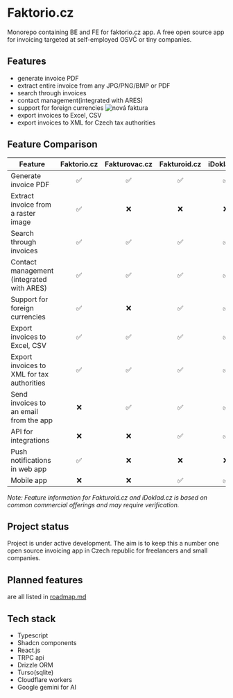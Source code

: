 # Faktorio.cz

Monorepo containing BE and FE for faktorio.cz app. A free open source app for invoicing targeted at self-employed OSVČ or tiny companies.

## Features

- generate invoice PDF
- extract entire invoice from any JPG/PNG/BMP or PDF
- search through invoices
- contact management(integrated with ARES)
- support for foreign currencies ![nová faktura](images/cdc8dd7ed308322d42c6d5af6b481be7f7dff3cca6de0dcb16921f0e6f44ccbb.png)
- export invoices to Excel, CSV
- export invoices to XML for Czech tax authorities

## Feature Comparison

| Feature                                    | Faktorio.cz | Fakturovac.cz | Fakturoid.cz | iDoklad.cz |
| ------------------------------------------ | :---------: | :-----------: | :----------: | :--------: |
| Generate invoice PDF                       |     ✅      |      ✅       |      ✅      |     ✅     |
| Extract invoice from a raster image        |     ✅      |      ❌       |      ❌      |     ❌     |
| Search through invoices                    |     ✅      |      ✅       |      ✅      |     ✅     |
| Contact management (integrated with ARES)  |     ✅      |      ✅       |      ✅      |     ✅     |
| Support for foreign currencies             |     ✅      |      ❌       |      ✅      |     ✅     |
| Export invoices to Excel, CSV              |     ✅      |      ✅       |      ✅      |     ✅     |
| Export invoices to XML for tax authorities |     ✅      |      ✅       |      ✅      |     ✅     |
| Send invoices to an email from the app     |     ❌      |      ✅       |      ✅      |     ✅     |
| API for integrations                       |     ❌      |      ❌       |      ✅      |     ✅     |
| Push notifications in web app              |     ✅      |      ❌       |      ❌      |     ❌     |
| Mobile app                                 |     ❌      |      ❌       |      ✅      |     ✅     |

_Note: Feature information for Fakturoid.cz and iDoklad.cz is based on common commercial offerings and may require verification._

## Project status

Project is under active development. The aim is to keep this a number one open source invoicing app in Czech republic for freelancers and small companies.

## Planned features

are all listed in [roadmap.md](roadmap.md)

## Tech stack

- Typescript
- Shadcn components
- React.js
- TRPC api
- Drizzle ORM
- Turso(sqlite)
- Cloudflare workers
- Google gemini for AI
